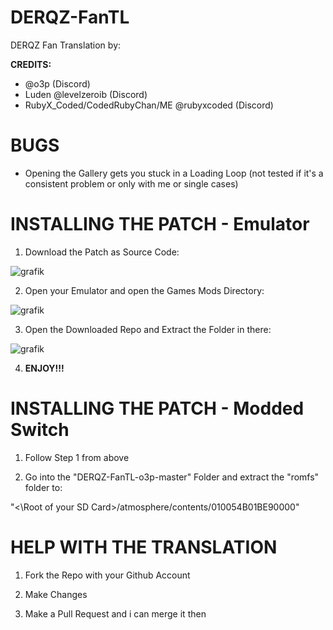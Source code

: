 # DERQZ-FanTL
DERQZ Fan Translation by:

**CREDITS:**
- @o3p (Discord)
- Luden @levelzeroib (Discord)
- RubyX_Coded/CodedRubyChan/ME @rubyxcoded (Discord)

# BUGS
- Opening the Gallery gets you stuck in a Loading Loop (not tested if it's a consistent problem or only with me or single cases)

# INSTALLING THE PATCH - Emulator

1. Download the Patch as Source Code:

![grafik](https://github.com/user-attachments/assets/35ebb94a-1e34-4854-b25c-dbd6486127cd)

2. Open your Emulator and open the Games Mods Directory:

![grafik](https://github.com/user-attachments/assets/16a44afb-ca4a-4202-ac00-81d7102133b0)

3. Open the Downloaded Repo and Extract the Folder in there:

![grafik](https://github.com/user-attachments/assets/9decb355-bdf0-42b4-9515-208104ed974a)

4. **ENJOY!!!**

# INSTALLING THE PATCH - Modded Switch

1. Follow Step 1 from above

2. Go into the "DERQZ-FanTL-o3p-master" Folder and extract the "romfs" folder to:

"<\Root of your SD Card>/atmosphere/contents/010054B01BE90000"

# HELP WITH THE TRANSLATION

1. Fork the Repo with your Github Account

2. Make Changes

3. Make a Pull Request and i can merge it then
